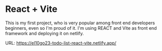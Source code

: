 # React + Vite

This is my first project, who is very popular among front end developers beginners, even so I'm proud of it. I'm using REACT and Vite as front end framework and deploying it on netlify. 

URL: https://el10go23-todo-list-react-vite.netlify.app/
